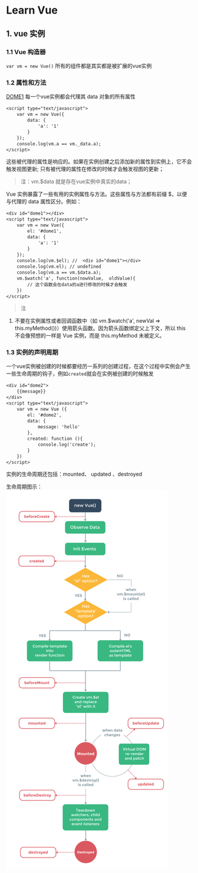 # Learn Vue

## 1. vue 实例

### 1.1 Vue 构造器

`var vm = new Vue()`
所有的组件都是其实都是被扩展的vue实例

### 1.2 属性和方法
[DOME1](dome1.html)
每一个vue实例都会代理其 data 对象的所有属性

```
<script type="text/javascript">
    var vm = new Vue({
        data: {
            'a': '1'
        }
    });
    console.log(vm.a == vm._data.a);
</script>
```
这些被代理的属性是响应的。如果在实例创建之后添加新的属性到实例上，它不会触发视图更新;
只有被代理的属性在修改的时候才会触发视图的更新；

>注：vm.$data 就是存在vue实例中真实的data；

Vue 实例暴露了一些有用的实例属性与方法。这些属性与方法都有前缀 $，以便与代理的 data 属性区分。例如：
```
<div id="dome1"></div>
<script type="text/javascript">
    var vm = new Vue({
        el: '#dome1',
        data: {
            'a': '1'
        }
    });
    console.log(vm.$el); //  <div id="dome1"></div>
    console.log(vm.el); // undefined
    console.log(vm.a == vm.$data.a);
    vm.$watch('a', function(nowValue,  oldValue){
        // 这个函数会在data的a进行修改的时候才会触发
    })
</script>
```
>注
1. 不要在实例属性或者回调函数中（如 vm.$watch('a', newVal => this.myMethod())）使用箭头函数。因为箭头函数绑定父上下文，所以 this 不会像预想的一样是 Vue 实例，而是 this.myMethod 未被定义。


### 1.3 实例的声明周期

一个vue实例被创建的时候都要经历一系列的创建过程，在这个过程中实例会产生一些生命周期的钩子，例如`created`就会在实例被创建的时候触发

```
<div id="dome2">
    {{message}}
</div>
<script type="text/javascript">
    var vm = new Vue ({
        el: '#dome2',
        data: {
            message: 'hello'
        },
        created: function (){
            console.log('create');
        }
    })
</script>
```

实例的生命周期还包括：mounted、 updated 、destroyed

生命周期图示：
![生命周期](生命周期.png)

